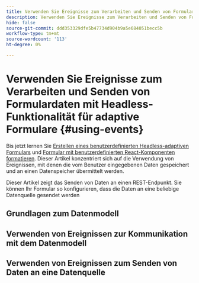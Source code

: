 ```yaml
---
title: Verwenden Sie Ereignisse zum Verarbeiten und Senden von Formulardaten mit Headless-Funktionalität für adaptive Formulare
description: Verwenden Sie Ereignisse zum Verarbeiten und Senden von Formulardaten mit Headless-Funktionalität für adaptive Formulare
hide: false
source-git-commit: ddd353329dfe5b47734d904b9a5e684051becc5b
workflow-type: tm+mt
source-wordcount: '113'
ht-degree: 0%

---
```



# Verwenden Sie Ereignisse zum Verarbeiten und Senden von Formulardaten mit Headless-Funktionalität für adaptive Formulare {#using-events}

Bis jetzt lernen Sie [Erstellen eines benutzerdefinierten Headless-adaptiven Formulars](create-and-publish-a-headless-form.md) und [Formular mit benutzerdefinierten React-Komponenten formatieren](use-google-material-ui-react-components-to-render-a-headless-form.md). Dieser Artikel konzentriert sich auf die Verwendung von Ereignissen, mit denen die vom Benutzer eingegebenen Daten gespeichert und an einen Datenspeicher übermittelt werden.

Dieser Artikel zeigt das Senden von Daten an einen REST-Endpunkt. Sie können Ihr Formular so konfigurieren, dass die Daten an eine beliebige Datenquelle gesendet werden

## Grundlagen zum Datenmodell



## Verwenden von Ereignissen zur Kommunikation mit dem Datenmodell

## Verwenden von Ereignissen zum Senden von Daten an eine Datenquelle
